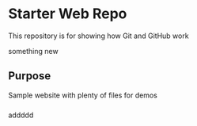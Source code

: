 # Starter Web Repo

This repository is for showing how Git and GitHub work

something new

## Purpose

Sample website with plenty of files for demos

###
addddd

####
